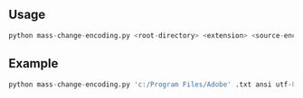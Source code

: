 ## Usage

```python
python mass-change-encoding.py <root-directory> <extension> <source-encoding> <destination-encoding>
```

## Example

```python
python mass-change-encoding.py 'c:/Program Files/Adobe' .txt ansi utf-8
```